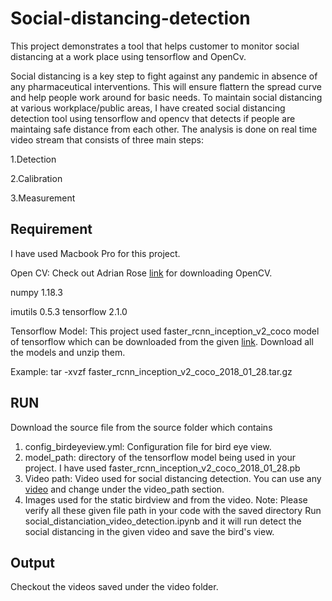 # Social-distancing-detection

This project demonstrates a tool that helps customer to monitor social distancing at a work place using tensorflow and OpenCv.

Social distancing is a key step to fight against any pandemic in absence of any pharmaceutical interventions. This will ensure flattern the spread curve and help people work around for basic needs. To maintain social distancing at various workplace/public areas, I have created social distancing detection tool using tensorflow and opencv that detects if people are maintaing safe distance from each other. The analysis is done on real time video stream that consists of three main steps:

1.Detection

2.Calibration

3.Measurement

## Requirement
I have used Macbook Pro for this project.

Open CV: Check out Adrian Rose [link](https://www.pyimagesearch.com/2018/09/19/pip-install-opencv/) for downloading OpenCV.

numpy 1.18.3

imutils 0.5.3
tensorflow 2.1.0

Tensorflow Model:  This project used faster_rcnn_inception_v2_coco model of tensorflow which can be downloaded from the given [link](https://github.com/tensorflow/models/blob/master/research/object_detection/g3doc/detection_model_zoo.md).  Download all the models and unzip them.

Example: tar -xvzf faster_rcnn_inception_v2_coco_2018_01_28.tar.gz

## RUN

Download the source file from the source folder which contains 
1. config_birdeyeview.yml: Configuration file for bird eye view.
2. model_path: directory of the tensorflow model being used in your project. I have used faster_rcnn_inception_v2_coco_2018_01_28.pb
3. Video path: Video used for social distancing detection. You can use any [video](http://www.cvg.reading.ac.uk/PETS2009/a.html) and change under the video_path section.
4. Images used for the static birdview and from the video.
Note: Please verify all these given file path in your code with the saved directory
Run social_distanciation_video_detection.ipynb and it will run detect the social distancing in the given video and save the bird's view. 


## Output
Checkout the videos saved under the video folder.

